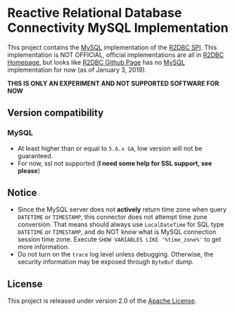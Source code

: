 # Reactive Relational Database Connectivity MySQL Implementation

This project contains the [MySQL][m] implementation of the [R2DBC SPI][s].
This implementation is NOT OFFICIAL, official implementations are all in
[R2DBC Homepage][r], but looks like [R2DBC Github Page][g] has no
[MySQL][m] implementation for now (as of January 3, 2019).

**THIS IS ONLY AN EXPERIMENT AND NOT SUPPORTED SOFTWARE FOR NOW**

## Version compatibility

### MySQL

- At least higher than or equal to `5.6.x GA`, low version will not be guaranteed.
- For now, ssl not supported (**I need some help for SSL support, see please**)

## Notice

- Since the MySQL server does not **actively** return time zone when query `DATETIME` or `TIMESTAMP`, this connector does not attempt time zone conversion. That means should always use `LocalDateTime` for SQL type `DATETIME` or `TIMESTAMP`, and do NOT know what is MySQL connection session time zone. Execute `SHOW VARIABLES LIKE '%time_zone%'` to get more information.
- Do not turn on the `trace` log level unless debugging. Otherwise, the security information may be exposed through `ByteBuf` dump.

## License

This project is released under version 2.0 of the [Apache License][l].

[m]: https://www.mysql.com
[s]: https://github.com/r2dbc/r2dbc-spi
[r]: https://r2dbc.io
[g]: https://github.com/r2dbc
[l]: https://www.apache.org/licenses/LICENSE-2.0
